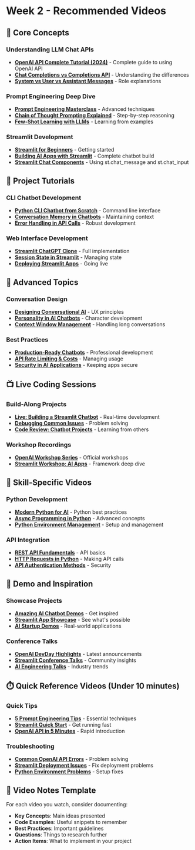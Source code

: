 # Week 2 - Recommended Videos

## 🎥 Core Concepts

### Understanding LLM Chat APIs
- **[OpenAI API Complete Tutorial (2024)](https://www.youtube.com/results?search_query=openai+api+tutorial+2024)** - Complete guide to using OpenAI API
- **[Chat Completions vs Completions API](https://www.youtube.com/results?search_query=openai+chat+completions+api)** - Understanding the differences
- **[System vs User vs Assistant Messages](https://www.youtube.com/results?search_query=openai+system+user+assistant+roles)** - Role explanations

### Prompt Engineering Deep Dive
- **[Prompt Engineering Masterclass](https://www.youtube.com/results?search_query=prompt+engineering+masterclass+2024)** - Advanced techniques
- **[Chain of Thought Prompting Explained](https://www.youtube.com/results?search_query=chain+of+thought+prompting+explained)** - Step-by-step reasoning
- **[Few-Shot Learning with LLMs](https://www.youtube.com/results?search_query=few+shot+learning+llm+examples)** - Learning from examples

### Streamlit Development
- **[Streamlit for Beginners](https://www.youtube.com/results?search_query=streamlit+tutorial+beginners+2024)** - Getting started
- **[Building AI Apps with Streamlit](https://www.youtube.com/results?search_query=streamlit+ai+chatbot+tutorial)** - Complete chatbot build
- **[Streamlit Chat Components](https://www.youtube.com/results?search_query=streamlit+chat+components+tutorial)** - Using st.chat_message and st.chat_input

## 🚀 Project Tutorials

### CLI Chatbot Development
- **[Python CLI Chatbot from Scratch](https://www.youtube.com/results?search_query=python+cli+chatbot+openai)** - Command line interface
- **[Conversation Memory in Chatbots](https://www.youtube.com/results?search_query=chatbot+conversation+memory+python)** - Maintaining context
- **[Error Handling in API Calls](https://www.youtube.com/results?search_query=python+api+error+handling+tutorial)** - Robust development

### Web Interface Development
- **[Streamlit ChatGPT Clone](https://www.youtube.com/results?search_query=streamlit+chatgpt+clone+tutorial)** - Full implementation
- **[Session State in Streamlit](https://www.youtube.com/results?search_query=streamlit+session+state+tutorial)** - Managing state
- **[Deploying Streamlit Apps](https://www.youtube.com/results?search_query=deploy+streamlit+app+tutorial)** - Going live

## 🧠 Advanced Topics

### Conversation Design
- **[Designing Conversational AI](https://www.youtube.com/results?search_query=conversational+ai+design+principles)** - UX principles
- **[Personality in AI Chatbots](https://www.youtube.com/results?search_query=ai+chatbot+personality+design)** - Character development
- **[Context Window Management](https://www.youtube.com/results?search_query=llm+context+window+management)** - Handling long conversations

### Best Practices
- **[Production-Ready Chatbots](https://www.youtube.com/results?search_query=production+ready+chatbot+best+practices)** - Professional development
- **[API Rate Limiting & Costs](https://www.youtube.com/results?search_query=openai+api+rate+limits+costs)** - Managing usage
- **[Security in AI Applications](https://www.youtube.com/results?search_query=ai+application+security+best+practices)** - Keeping apps secure

## 📺 Live Coding Sessions

### Build-Along Projects
- **[Live: Building a Streamlit Chatbot](https://www.youtube.com/results?search_query=live+coding+streamlit+chatbot)** - Real-time development
- **[Debugging Common Issues](https://www.youtube.com/results?search_query=streamlit+chatbot+debugging+tutorial)** - Problem solving
- **[Code Review: Chatbot Projects](https://www.youtube.com/results?search_query=chatbot+code+review+python)** - Learning from others

### Workshop Recordings
- **[OpenAI Workshop Series](https://www.youtube.com/results?search_query=openai+developer+workshop+2024)** - Official workshops
- **[Streamlit Workshop: AI Apps](https://www.youtube.com/results?search_query=streamlit+workshop+ai+applications)** - Framework deep dive

## 🎯 Skill-Specific Videos

### Python Development
- **[Modern Python for AI](https://www.youtube.com/results?search_query=modern+python+ai+development+2024)** - Python best practices
- **[Async Programming in Python](https://www.youtube.com/results?search_query=python+async+programming+tutorial)** - Advanced concepts
- **[Python Environment Management](https://www.youtube.com/results?search_query=python+virtual+environment+tutorial)** - Setup and management

### API Integration
- **[REST API Fundamentals](https://www.youtube.com/results?search_query=rest+api+fundamentals+python)** - API basics
- **[HTTP Requests in Python](https://www.youtube.com/results?search_query=python+requests+library+tutorial)** - Making API calls
- **[API Authentication Methods](https://www.youtube.com/results?search_query=api+authentication+python+tutorial)** - Security

## 📱 Demo and Inspiration

### Showcase Projects
- **[Amazing AI Chatbot Demos](https://www.youtube.com/results?search_query=amazing+ai+chatbot+demos+2024)** - Get inspired
- **[Streamlit App Showcase](https://www.youtube.com/results?search_query=best+streamlit+apps+2024)** - See what's possible
- **[AI Startup Demos](https://www.youtube.com/results?search_query=ai+startup+product+demos+2024)** - Real-world applications

### Conference Talks
- **[OpenAI DevDay Highlights](https://www.youtube.com/results?search_query=openai+devday+2024+highlights)** - Latest announcements
- **[Streamlit Conference Talks](https://www.youtube.com/results?search_query=streamlit+conference+2024)** - Community insights
- **[AI Engineering Talks](https://www.youtube.com/results?search_query=ai+engineering+conference+talks+2024)** - Industry trends

## ⏱️ Quick Reference Videos (Under 10 minutes)

### Quick Tips
- **[5 Prompt Engineering Tips](https://www.youtube.com/results?search_query=prompt+engineering+tips+5+minutes)** - Essential techniques
- **[Streamlit Quick Start](https://www.youtube.com/results?search_query=streamlit+quick+start+tutorial)** - Get running fast
- **[OpenAI API in 5 Minutes](https://www.youtube.com/results?search_query=openai+api+5+minutes+tutorial)** - Rapid introduction

### Troubleshooting
- **[Common OpenAI API Errors](https://www.youtube.com/results?search_query=openai+api+common+errors+solutions)** - Problem solving
- **[Streamlit Deployment Issues](https://www.youtube.com/results?search_query=streamlit+deployment+common+issues)** - Fix deployment problems
- **[Python Environment Problems](https://www.youtube.com/results?search_query=python+environment+common+issues)** - Setup fixes

## 📝 Video Notes Template

For each video you watch, consider documenting:
- **Key Concepts**: Main ideas presented
- **Code Examples**: Useful snippets to remember
- **Best Practices**: Important guidelines
- **Questions**: Things to research further
- **Action Items**: What to implement in your project
